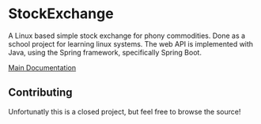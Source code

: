 # StockExchange
A Linux based simple stock exchange for phony commodities. Done as a school project for learning linux systems. The web API is implemented with Java, using the Spring framework, specifically Spring Boot.

[Main Documentation](https://docs.google.com/document/d/1gOhnY5a5oc502Bo_hZv_fAXmicIIDrFGlimTTvaMyyw/edit?usp=sharing)

## Contributing
Unfortunatly this is a closed project, but feel free to browse the source!
